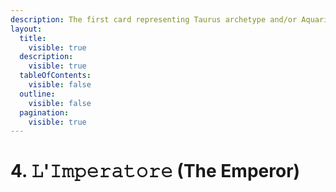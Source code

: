 ```yaml
---
description: The first card representing Taurus archetype and/or Aquarius archetype.
layout:
  title:
    visible: true
  description:
    visible: true
  tableOfContents:
    visible: false
  outline:
    visible: false
  pagination:
    visible: true
---
```


# 4. 𝙻'𝙸𝚖𝚙𝚎𝚛𝚊𝚝𝚘𝚛𝚎 (The Emperor)

